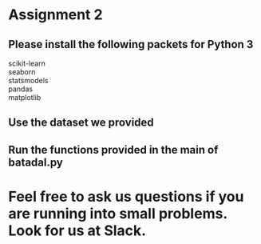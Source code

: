 # Assignment 2

## Please install the following packets for Python 3

scikit-learn <br />
seaborn <br />
statsmodels <br />
pandas <br />
matplotlib <br />

## Use the dataset we provided

## Run the functions provided in the main of batadal.py

# Feel free to ask us questions if you are running into small problems. Look for us at Slack.
